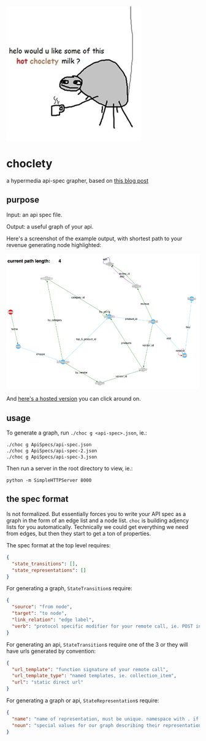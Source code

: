 ![choclety?](/choclety.png)

# choclety
a hypermedia api-spec grapher, based on [this blog post](http://mooreniemi.github.io/apis/web/rest/2017/01/04/when-is-an-api-better-or-worse.html)

## purpose

Input: an api spec file.

Output: a useful graph of your api.

Here's a screenshot of the example output, with shortest path to your revenue generating node highlighted:

![](/choclety-graph.png)

And [here's a hosted version](https://mooreniemi.github.io/choclety/) you can click around on.

## usage

To generate a graph, run `./choc g <api-spec>.json`, ie.:

```
./choc g ApiSpecs/api-spec.json
./choc g ApiSpecs/api-spec-2.json
./choc g ApiSpecs/api-spec-3.json
```

Then run a server in the root directory to view, ie.:

```
python -m SimpleHTTPServer 8000
```

## the spec format

Is not formalized. But essentially forces you to write your API spec as a graph in the form of an edge list and a node list. `choc` is building adjency lists for you automatically. Technically we could get everything we need from edges, but then they start to get a ton of properties.

The spec format at the top level requires:

```json
{
  "state_transitions": [],
  "state_representations": []
}
```

For generating a graph, `StateTransition`s require:

```json
{
  "source": "from node",
  "target": "to node",
  "link_relation": "edge label",
  "verb": "protocol specific modifier for your remote call, ie. POST in http"
}
```

For generating an api, `StateTransition`s require one of the 3 or they will have urls generated by convention:

```json
{
  "url_template": "function signature of your remote call",
  "url_template_type": "named templates, ie. collection_item",
  "url": "static direct url"
}
```

For generating a graph or api, `StateRepresentation`s require:


```json
{
  "name": "name of representation, must be unique. namespace with . if necessary, ie. namespace.name",
  "noun": "special values for our graph describing their representation type, understood values: generated_revenue|error|null"
}
```
